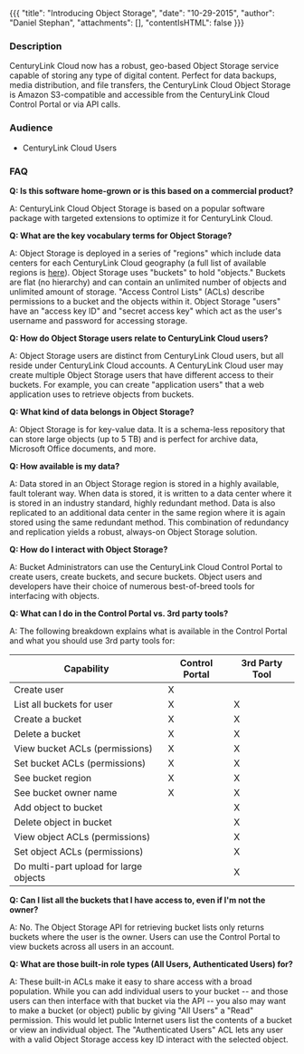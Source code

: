 {{{
  "title": "Introducing Object Storage",
  "date": "10-29-2015",
  "author": "Daniel Stephan",
  "attachments": [],
  "contentIsHTML": false
}}}

### Description
CenturyLink Cloud now has a robust, geo-based Object Storage service capable of storing any type of digital content. Perfect for data backups, media distribution, and file transfers, the CenturyLink Cloud Object Storage is Amazon S3-compatible and accessible from the CenturyLink Cloud Control Portal or via API calls.

### Audience
* CenturyLink Cloud Users

### FAQ
**Q: Is this software home-grown or is this based on a commercial product?**

A: CenturyLink Cloud Object Storage is based on a popular software package with targeted extensions to optimize it for CenturyLink Cloud.

**Q: What are the key vocabulary terms for Object Storage?**

A: Object Storage is deployed in a series of "regions" which include data centers for each CenturyLink Cloud geography (a full list of available regions is [here](/object-storage-regions-and-service-points.md)). Object Storage uses "buckets" to hold "objects." Buckets are flat (no hierarchy) and can contain an unlimited number of objects and unlimited amount of storage. "Access Control Lists" (ACLs) describe permissions to a bucket and the objects within it. Object Storage "users" have an "access key ID" and "secret access key" which act as the user's username and password for accessing storage.

**Q: How do Object Storage users relate to CenturyLink Cloud users?**

A: Object Storage users are distinct from CenturyLink Cloud users, but all reside under CenturyLink Cloud accounts. A CenturyLink Cloud user may create multiple Object Storage users that have different access to their buckets. For example, you can create "application users" that a web application uses to retrieve objects from buckets.

**Q: What kind of data belongs in Object Storage?**

A: Object Storage is for key-value data. It is a schema-less repository that can store large objects (up to 5 TB) and is perfect for archive data, Microsoft Office documents, and more.

**Q: How available is my data?**

A: Data stored in an Object Storage region is stored in a highly available, fault tolerant way. When data is stored, it is written to a data center where it is stored in an industry standard, highly redundant method. Data is also replicated to an additional data center in the same region where it is again stored using the same redundant method. This combination of redundancy and replication yields a robust, always-on Object Storage solution.

**Q: How do I interact with Object Storage?**

A: Bucket Administrators can use the CenturyLink Cloud Control Portal to create users, create buckets, and secure buckets. Object users and developers have their choice of numerous best-of-breed tools for interfacing with objects.

**Q: What can I do in the Control Portal vs. 3rd party tools?**

A: The following breakdown explains what is available in the Control Portal and what you should use 3rd party tools for:

**Capability**|**Control Portal**|**3rd Party Tool**
--------------|------------------|------------------
Create user|X|
List all buckets for user|X|X
Create a bucket|X|X
Delete a bucket|X|X
View bucket ACLs (permissions)|X|X
Set bucket ACLs (permissions)|X|X
See bucket region|X|X
See bucket owner name|X|X
Add object to bucket||X
Delete object in bucket||X
View object ACLs (permissions)||X
Set object ACLs (permissions)||X
Do multi-part upload for large objects||X

**Q: Can I list all the buckets that I have access to, even if I'm not the owner?**

A: No. The Object Storage API for retrieving bucket lists only returns buckets where the user is the owner. Users can use the Control Portal to view buckets across all users in an account.

**Q: What are those built-in role types (All Users, Authenticated Users) for?**

A: These built-in ACLs make it easy to share access with a broad population. While you can add individual users to your bucket -- and those users can then interface with that bucket via the API -- you also may want to make a bucket (or object) public by giving "All Users" a "Read" permission. This would let public Internet users list the contents of a bucket or view an individual object. The "Authenticated Users" ACL lets any user with a valid Object Storage access key ID interact with the selected object.
